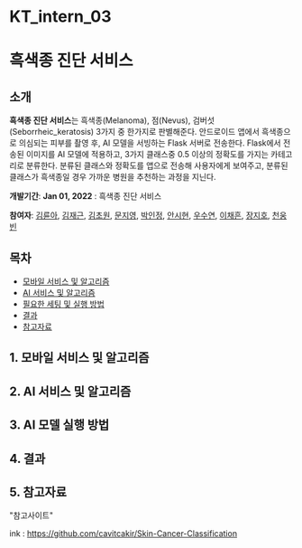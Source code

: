 # KT_intern_03 

# 흑색종 진단 서비스

## 소개
**흑색종 진단 서비스**는 흑색종(Melanoma), 점(Nevus), 검버섯(Seborrheic_keratosis) 3가지 중 한가지로 판별해준다. 안드로이드 앱에서 흑색종으로 의심되는 피부를 촬영 후, AI 모델을 서빙하는 Flask 서버로 전송한다. Flask에서 전송된 이미지를 AI 모델에 적용하고, 3가지 클래스중 0.5 이상의 정확도를 가지는 카테고리로 분류한다. 분류된 클래스와 정확도를 앱으로 전송해 사용자에게 보여주고, 분류된 클래스가 흑색종일 경우 가까운 병원을 추천하는 과정을 지닌다. 

**개발기간**: __Jan 01, 2022__ : 흑색종 진단 서비스 

**참여자**: [김륜아](https://github.com/lena-for-world), [김재근](https://github.com/12zzzz12), [김초원](https://github.com/cwaa079), [문지영](https://github.com/94MOONJI), [박인정](https://github.com/injjeong), [안시현](https://github.com/ashnnn98), [우수연](https://github.com/WSY0000), [이채흔](https://github.com/chaeheun), [장지호](https://github.com/twa04047), [천웅빈](https://github.com/woong223)
 

## 목차
* [모바일 서비스 및 알고리즘](#모바일-서비스-및-알고리즘)
* [AI 서비스 및 알고리즘](#AI-서비스-및-알고리즘)
* [필요한 세팅 및 실행 방법](#AI-모델-실행-방법)
* [결과](#결과)
* [참고자료](#참고자료)

## 1. 모바일 서비스 및 알고리즘 

## 2. AI 서비스 및 알고리즘 

## 3. AI 모델 실행 방법 

## 4. 결과 

## 5. 참고자료 



















"참고사이트"

ink : https://github.com/cavitcakir/Skin-Cancer-Classification



